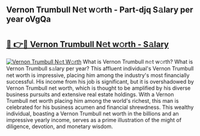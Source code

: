 ## Vernon Trumbull N𝚎t w𝚘rth - Part-djq S𝚊lary per year oVgQa

# <h2><a href="http://gc3k07.nevu.top/?p=Vernon+Trumbull">🔗 👉🔴 Vernon Trumbull N𝚎t w𝚘rth - S𝚊lary</a></h2>

[![Vernon Trumbull N𝚎t W𝚘rth](https://i.imgur.com/Oavwk0R.jpeg)](http://gc3k07.nevu.top/?p=Vernon+Trumbull)
What is Vernon Trumbull n𝚎t w𝚘rth? What is Vernon Trumbull s𝚊lary per year?
This affluent individual's Vernon Trumbull net worth is impressive, placing him among the industry's most financially successful. His income from his job is significant, but it is overshadowed by Vernon Trumbull net worth, which is thought to be amplified by his diverse business pursuits and extensive real estate holdings. With a Vernon Trumbull net worth placing him among the world's richest, this man is celebrated for his business acumen and financial shrewdness. This wealthy individual, boasting a Vernon Trumbull net worth in the billions and an impressive yearly income, serves as a prime illustration of the might of diligence, devotion, and monetary wisdom.
